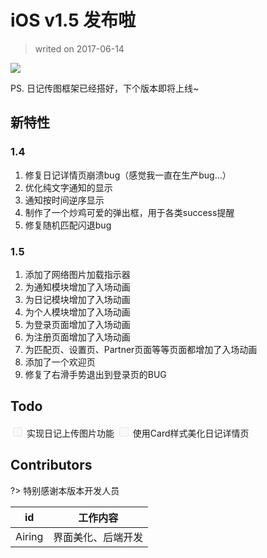 # iOS v1.5 发布啦

> writed on 2017-06-14

![](https://airing.ursb.me/image/twolife/message1.png)

PS. 日记传图框架已经搭好，下个版本即将上线~

## 新特性

### 1.4
1. 修复日记详情页崩溃bug（感觉我一直在生产bug...）
2. 优化纯文字通知的显示
3. 通知按时间逆序显示
4. 制作了一个炒鸡可爱的弹出框，用于各类success提醒
5. 修复随机匹配闪退bug

### 1.5
1. 添加了网络图片加载指示器
2. 为通知模块增加了入场动画
3. 为日记模块增加了入场动画
4. 为个人模块增加了入场动画
5. 为登录页面增加了入场动画
6. 为注册页面增加了入场动画
7. 为匹配页、设置页、Partner页面等等页面都增加了入场动画
8. 添加了一个欢迎页 
9. 修复了右滑手势退出到登录页的BUG

## Todo

<input type="checkbox" style="box-sizing: border-box;padding: 0;cursor: pointer;opacity: 0.5;outline: none;width: 15px;height: 15px;" disabled="true"/>
实现日记上传图片功能

<input type="checkbox" style="box-sizing: border-box;padding: 0;cursor: pointer;opacity: 0.5;outline: none;width: 15px;height: 15px;" disabled="true"/>
使用Card样式美化日记详情页

## Contributors

?> 特别感谢本版本开发人员

| id | 工作内容 |
|:--:|:--:|
| Airing | 界面美化、后端开发 |